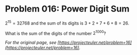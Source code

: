 # Problem 016: Power Digit Sum

$2^{15} = 32768$ and the sum of its digits is $3 + 2 + 7 + 6 + 8 = 26$.

What is the sum of the digits of the number $2^{1000}$?

*For the original page, see [https://projecteuler.net/problem=16](https://projecteuler.net/problem=16).*
